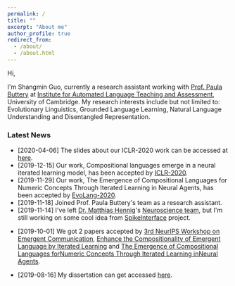 ```yaml
---
permalink: /
title: ""
excerpt: "About me"
author_profile: true
redirect_from: 
  - /about/
  - /about.html
---
```


Hi,

I'm Shangmin Guo, currently a research assistant working with [Prof. Paula Buttery](https://www.cl.cam.ac.uk/~pjb48/) at [Institute for Automated Language Teaching and Assessment](http://alta.cambridgeenglish.org/), University of Cambridge. My research interests include but not limited to: Evolutionary Linguistics, Grounded Language Learning, Natural Language Understanding and Disentangled  Representation.

###  Latest News
 - [2020-04-06] The slides about our ICLR-2020 work can be accessed at [here](/files/NIL-slides.pdf).
 - [2019-12-15] Our work, Compositional languages emerge in a neural iterated learning model, has been accepted by [ICLR-2020](https://iclr.cc/).
 - [2019-11-29] Our work, The Emergence of Compositional Languages for Numeric Concepts Through Iterated Learning in Neural Agents, has been accepted by [EvoLang-2020](https://brussels.evolang.org/).
 - [2019-11-18] Joined Prof. Paula Buttery's team as a research assistant.
 - [2019-11-14] I've left [Dr. Matthias Hennig](http://homepages.inf.ed.ac.uk/mhennig/)'s [Neuroscience team](http://homepages.inf.ed.ac.uk/mhennig/people/), but I'm still working on some cool idea from [SpikeInterface](https://github.com/SpikeInterface) project.
 <!-- - [2019-10-11] I will join [ALTA](http://alta.cambridgeenglish.org/) at University of Cambridge on 18th November 2019. -->
 - [2019-10-01] We got 2 papers accepted by [3rd NeurIPS Workshop on Emergent Communication](https://sites.google.com/view/emecom2019/home), [Enhance the Compositionality of Emergent Language by Iterated Learning](/files/nips-2019-workshop1.pdf) and [The Emergence of Compositional Languages forNumeric Concepts Through Iterated Learning inNeural Agents](/files/nips-2019-workshop2.pdf).
 <!-- - [2019-09-16] Joined Dr. Matthias Hennig's team as a research assistant, and started working on a cool project, [SpikeInterface](https://github.com/SpikeInterface).-->
 - [2019-08-16] My dissertation can get accessed [here](https://arxiv.org/pdf/1911.01098.pdf).
